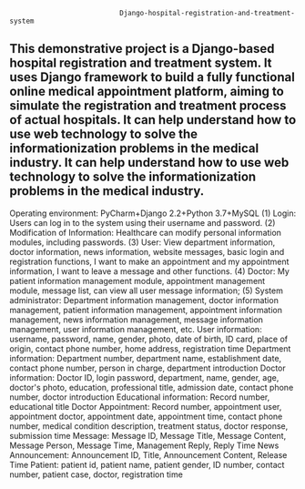                               Django-hospital-registration-and-treatment-system

This demonstrative project is a Django-based hospital registration and treatment system. It uses Django framework to build a fully functional online medical appointment platform, 
aiming to simulate the registration and treatment process of actual hospitals. It can help understand how to use web technology to solve the informationization problems in the medical industry. 
It can help understand how to use web technology to solve the informationization problems in the medical industry.
---------------------------------------------------------------------------------------------------------------------------------------------------------------------------------------------------------------------------
Operating environment: PyCharm+Django 2.2+Python 3.7+MySQL 
(1) Login: Users can log in to the system using their username and password. 
(2) Modification of Information: Healthcare can modify personal information modules, including passwords. 
(3) User: View department information, doctor information, news information, website messages, basic login and registration functions, I want to make an appointment and my appointment information, I want to leave a message and other functions. 
(4) Doctor: My patient information management module, appointment management module, message list, can view all user message information; 
(5) System administrator: Department information management, doctor information management, patient information management, appointment information management, news information management, message information management, user information management, etc. 
User information: username, password, name, gender, photo, date of birth, ID card, place of origin, contact phone number, home address, registration time 
Department information: Department number, department name, establishment date, contact phone number, person in charge, department introduction 
Doctor information: Doctor ID, login password, department, name, gender, age, doctor's photo, education, professional title, admission date, contact phone number, doctor introduction Educational information: Record number, educational title Doctor 
Appointment: Record number, appointment user, appointment doctor, appointment date, appointment time, contact phone number, medical condition description, treatment status, doctor response, submission time 
Message: Message ID, Message Title, Message Content, Message Person, Message Time, Management Reply, Reply Time News Announcement: Announcement ID, Title, Announcement Content, Release Time 
Patient: patient id, patient name, patient gender, ID number, contact number, patient case, doctor, registration time
